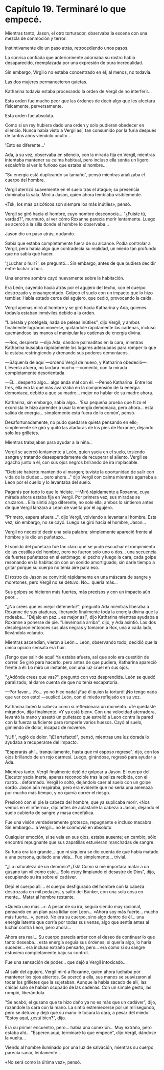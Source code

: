 
# Capítulo 19. Terminaré lo que empecé.


Mientras tanto, Jason, el otro torturador, observaba la escena con una mezcla de conmoción y terror.

Instintivamente dio un paso atrás, retrocediendo unos pasos.

La sonrisa confiada que anteriormente adornaba su rostro había desaparecido, reemplazada por una expresión de pura incredulidad.

Sin embargo, Virgilio no estaba concentrado en él; al menos, no todavía.

Las dos mujeres permanecieron quietas.

Katharina todavía estaba procesando la orden de Vergil de no interferir...

Esta orden fue mucho peor que las órdenes de decir algo que les afectara físicamente, perversamente.

Esta orden fue absoluta.

Como si un rey hubiera dado una orden y solo pudieran obedecer en silencio. Nunca había visto a Vergil así, tan consumido por la furia después de tantos años viéndolo oculto...

'Esto es diferente...'

Ada, a su vez, observaba en silencio, con la mirada fija en Vergil, mientras intentaba mantener su calma habitual, pero incluso ella sentía un ligero escalofrío al ver lo furioso que estaba el hombre...

"Su energía está duplicando su tamaño", pensó mientras analizaba el cuerpo del hombre.

Vergil aterrizó suavemente en el suelo tras el ataque; su presencia dominaba la sala. Miró a Jason, quien ahora temblaba visiblemente.

«Tsk, los más psicóticos son siempre los más inútiles», pensó.

Vergil se giró hacia el hombre, cuyo nombre desconocía... "¿Fuiste tú, verdad?", murmuró, al ver cómo Roxanne parecía morir lentamente. Luego se acercó a la silla donde el hombre lo observaba...

Jason dio un paso atrás, dudando.

Sabía que estaba completamente fuera de su alcance. Podía controlar a Vergil, pero había algo que contradecía su realidad, un miedo tan profundo que no sabía qué hacer.

'¿Luchar o huir?', se preguntó... Sin embargo, antes de que pudiera decidir entre luchar o huir.

Una enorme sombra cayó nuevamente sobre la habitación.

Era León, cayendo hacia atrás por el agujero del techo, con el cuerpo destrozado y ensangrentado. Golpeó el suelo con un impacto que lo hizo temblar. Había estado cerca del agujero, que cedió, provocando la caída.

Vergil apenas miró al hombre y se giró hacia Katharina y Ada, quienes todavía estaban inmóviles debido a la orden.

"Libérala y protégela, nada de peleas inútiles", dijo Vergil, y ambos finalmente lograron moverse, quitándole rápidamente las cadenas, incluso quemándose las manos al manipular las cadenas de energía divina.

—Rox, despierta —dijo Ada, dándole palmaditas en la cara, mientras Katharina buscaba rápidamente los lugares adecuados para romper lo que la estaba restringiendo y drenando sus poderes demoníacos.

—Sáquenla de aquí —ordenó Vergil de nuevo, y Katharina obedeció—. Llévenla afuera, no tardará mucho —comentó, con la mirada completamente desorientada.

—Él... despertó algo... algo anda mal con él. —Pensó Katharina. Entre los tres, ella era la que más avanzaba en la comprensión de la energía demoníaca, debido a que su madre... mejor no hablar de su madre ahora.

Katharina, sin embargo, sabía algo... 'Esa pequeña prueba que hizo el exorcista le hizo aprender a usar la energía demoníaca, pero ahora... esta salida de energía... simplemente está fuera de lo común', pensó.

Desafortunadamente, no pudo quedarse quieta pensando en ello; simplemente se giró y quitó las ataduras de los pies de Roxanne, dejando solo los grilletes.

Mientras trabajaban para ayudar a la niña...

Vergil se acercó lentamente a León, quien yacía en el suelo, tosiendo sangre y tratando desesperadamente de recuperar el aliento. Vergil se agachó junto a él, con sus ojos negros brillando de ira implacable.

"Debiste haberte mantenido al margen; tuviste la oportunidad de salir con vida de la ciudad... pero ahora..." dijo Vergil con calma mientras agarraba a Leon por el cuello y lo levantaba del suelo.

Pagarás por todo lo que le hiciste. —Miró rápidamente a Roxanne, cuya mirada ahora estaba fija en Vergil. Por primera vez, sus miradas se cruzaron... Ella sintió algo diferente, no solo ella, ambos lo sintieron antes de que Vergil lanzara a Leon de vuelta por el agujero.

"Primero, espera afuera...", dijo Vergil, volviendo a levantar al hombre. Esta vez, sin embargo, no se cayó. Luego se giró hacia el hombre, Jason...

Vergil no necesitó decir una sola palabra; simplemente apareció frente al hombre y le dio un puñetazo...

El sonido del puñetazo fue tan claro que se pudo escuchar el rompimiento de las costillas del hombre, pero no fueron solo uno o dos... una secuencia de fuertes puñetazos en el estómago, el pecho y luego la cara, cada golpe resonando en la habitación con un sonido amortiguado, sin darle tiempo a gritar porque su cuerpo no tenía aire para eso.

El rostro de Jason se convirtió rápidamente en una máscara de sangre y moretones, pero Vergil no se detuvo. No... quería más...

Sus golpes se hicieron más fuertes, más precisos y con un impacto aún peor...

"¿No crees que es mejor detenerlo?", preguntó Ada mientras liberaba a Roxanne de sus ataduras, liberando finalmente toda la energía divina que la rodeaba... "Déjalo en paz... es mejor así", dijo Katharina mientras ayudaba a Roxanne a ponerse de pie. "Llevémosla arriba", dijo, y Ada asintió. Las dos desplegaron entonces sus alas negras y tomaron a Rox, una a cada lado, llevándola volando.

Mientras ascendían, vieron a León... León, observando todo, decidió que la única opción sensata era huir.

¡Tengo que salir de aquí! Ya estaba afuera, así que solo era cuestión de correr. Se giró para hacerlo, pero antes de que pudiera, Katharina apareció frente a él. Lo miró un instante, con una luz cruel en sus ojos.

"¿Adónde crees que vas?", preguntó con voz desprendida. León se quedó paralizado, al darse cuenta de que no tenía escapatoria.

—Por favor... ¡Yo... yo no hice nada! ¡Fue él quien la torturó! ¡No tengo nada que ver con esto! —suplicó León, con el miedo reflejado en su voz.

Katharina ladeó la cabeza como si reflexionara un momento. «Te quedaste mirando», dijo finalmente. «Y ya está bien». Con una velocidad aterradora, levantó la mano y asestó un puñetazo que estrelló a Leon contra la pared con la fuerza suficiente para romperle varios huesos. Cayó al suelo, gimiendo de dolor, incapaz de moverse.

"¡Uf!", rugió de dolor. "¡El artefacto!", pensó, mientras una luz dorada lo ayudaba a recuperarse del impacto.

"Esperarás ahí... tranquilamente, hasta que mi esposo regrese", dijo, con los ojos brillando de un rojo carmesí. Luego, girándose, regresó para ayudar a Ada.

Mientras tanto, Vergil finalmente dejó de golpear a Jason. El cuerpo del Ejecutor yacía inerte, apenas reconocible tras la paliza recibida, con el rostro... deformado. Vergil lo soltó, dejándolo caer al suelo con un golpe sordo. Jason aún respiraba, pero era evidente que no sería una amenaza por mucho más tiempo, y no quería correr el riesgo.

Presionó con el pie la cabeza del hombre, que ya suplicaba morir. «Nos vemos en el infierno», dijo antes de aplastarle la cabeza a Jason, dejando el suelo cubierto de sangre y masa encefálica.

Fue una visión verdaderamente grotesca, repugnante e incluso macabra. Sin embargo... a Vergil... no le conmovió en absoluto.

Cualquier emoción, si se veía en sus ojos, estaba ausente; en cambio, sólo encontró repugnante que sus zapatillas estuvieran manchadas de sangre.

Su furia era tan grande... que ni siquiera se dio cuenta de que había matado a una persona, quitado una vida... Fue simplemente... trivial.

"¿La naturaleza de un demonio? ¡Tsk! Como si me importara matar a un gusano tan vil como este... Solo estoy limpiando el desastre de Dios", dijo, escupiendo su ira sobre el cadáver.

Dejó el cuerpo allí... el cuerpo desfigurado del hombre con la cabeza destrozada en mil pedazos, y saltó del Búnker, con una sola cosa en mente... Matar al hombre restante.

«Queda uno más...». A pesar de su ira, seguía siendo muy racional, pensando en un plan para lidiar con Leon... «Ahora soy más fuerte... mucho más fuerte...», pensó. No era su cuerpo, sino algo dentro de él... una energía latente que corría por todas sus venas, algo que sentía antes al luchar contra Leon, pero ahora...

Ahora era real... Su cuerpo parecía arder con el deseo de continuar lo que tanto deseaba... esta energía seguía sus órdenes; si quería algo, lo haría suceder... era incluso extraño pensarlo, pero... era como si su sangre estuviera completamente bajo su control.

Fue una sensación de poder... que dejó a Vergil intoxicado...

Al salir del agujero, Vergil miró a Roxanne, quien ahora luchaba por mantener los ojos abiertos. Se acercó a ella, sus manos se suavizaron al tocar los grilletes que la sujetaban. Aunque la había sacado de allí, las chicas solo se habían ocupado de las cadenas. Con un simple gesto, las rompió, liberándola.

"Se acabó, el gusano que te hizo daño ya no es más que un cadáver", dijo, rozándole la cara con la mano. La sintió estremecerse por un milisegundo, pero se detuvo y dejó que su mano le tocara la cara, a pesar del miedo. "Estoy aquí, ¿está bien?", dijo.

Era su primer encuentro, pero... había una conexión... Muy extraño, pero estaba ahí... "Esperen aquí, terminaré lo que empecé", dijo Vergil, dándose la vuelta...

Viendo al hombre iluminado por una luz de salvación, mientras su cuerpo parecía sanar, lentamente...

«No será como la última vez», pensó.
